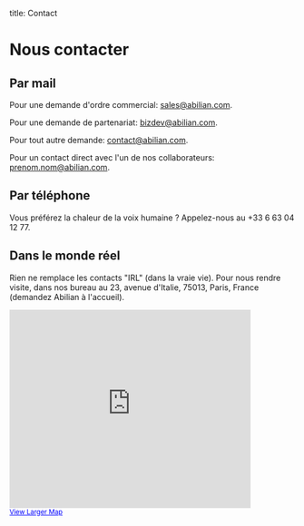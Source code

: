 title: Contact

# Nous contacter

## Par mail

Pour une demande d'ordre commercial: [sales@abilian.com](mailto:sales@abilian.com).

Pour une demande de partenariat: [bizdev@abilian.com](mailto:bizdev@abilian.com).

Pour tout autre demande: [contact@abilian.com](mailto:contact@abilian.com).

Pour un contact direct avec l'un de nos collaborateurs: prenom.nom@abilian.com.


## Par téléphone

Vous préférez la chaleur de la voix humaine ? Appelez-nous au +33 6 63 04 12 77.


## Dans le monde réel

Rien ne remplace les contacts "IRL" (dans la vraie vie). Pour nous rendre visite,  dans
nos bureau au 23, avenue d'Italie, 75013, Paris, France (demandez Abilian à
l'accueil).

<iframe width="425" height="350" frameborder="0" scrolling="no" marginheight="0" marginwidth="0" src="https://maps.google.com/maps?q=23,+avenue+d'Italie,75013&amp;ie=UTF8&amp;hq=&amp;hnear=23+Avenue+d'Italie,+75013+Paris,+%C3%8Ele-de-France,+France&amp;t=m&amp;z=14&amp;ll=48.82836,2.356641&amp;output=embed"></iframe><br /><small><a href="https://maps.google.com/maps?q=23,+avenue+d'Italie,75013&amp;ie=UTF8&amp;hq=&amp;hnear=23+Avenue+d'Italie,+75013+Paris,+%C3%8Ele-de-France,+France&amp;t=m&amp;z=14&amp;ll=48.82836,2.356641&amp;source=embed" style="color:#0000FF;text-align:left">View Larger Map</a></small>

